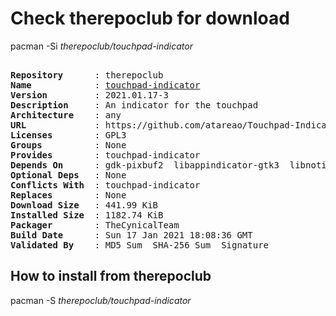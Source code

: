 # Check therepoclub for download

pacman -Si *therepoclub/touchpad-indicator*

<div class="highlight"><pre class="highlight"><text>
<b>Repository</b>      : therepoclub
<b>Name</b>            : <a href="../../x86_64/touchpad-indicator-2021.01.17-3-any.pkg.tar.zst">touchpad-indicator</a>
<b>Version</b>         : 2021.01.17-3
<b>Description</b>     : An indicator for the touchpad
<b>Architecture</b>    : any
<b>URL</b>             : https://github.com/atareao/Touchpad-Indicator
<b>Licenses</b>        : GPL3
<b>Groups</b>          : None
<b>Provides</b>        : touchpad-indicator
<b>Depends On</b>      : gdk-pixbuf2  libappindicator-gtk3  libnotify  lsb-release  librsvg  python-xlib  python-pyudev  python-dbus  python-evdev  xorg-xinput
<b>Optional Deps</b>   : None
<b>Conflicts With</b>  : touchpad-indicator
<b>Replaces</b>        : None
<b>Download Size</b>   : 441.99 KiB
<b>Installed Size</b>  : 1182.74 KiB
<b>Packager</b>        : TheCynicalTeam <wayne6324@gmail.com>
<b>Build Date</b>      : Sun 17 Jan 2021 18:08:36 GMT
<b>Validated By</b>    : MD5 Sum  SHA-256 Sum  Signature
</text></pre></div>

## How to install from therepoclub

pacman -S *therepoclub/touchpad-indicator*
